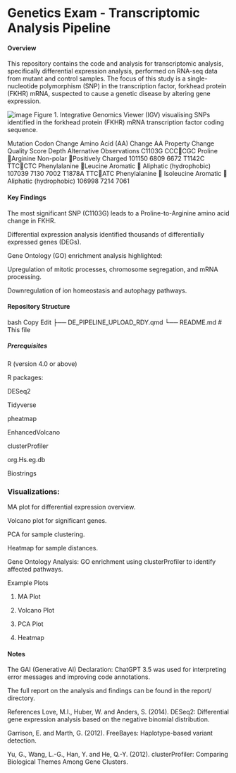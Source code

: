 # Genetics Exam - Transcriptomic Analysis Pipeline

#### Overview
This repository contains the code and analysis for transcriptomic analysis, specifically differential expression analysis, performed on RNA-seq data from mutant and control samples. The focus of this study is a single-nucleotide polymorphism (SNP) in the transcription factor, forkhead protein (FKHR) mRNA, suspected to cause a genetic disease by altering gene expression.

![image](https://github.com/user-attachments/assets/d7f41a58-7ebf-4e40-9413-03b10ec340df)
Figure 1. Integrative Genomics Viewer (IGV) visualising SNPs identified in the forkhead protein (FKHR) mRNA transcription factor coding sequence.

Mutation	Codon Change	Amino Acid (AA) Change	AA Property Change	Quality Score	Depth	Alternative Observations
C1103G	CCCCGC	Proline Arginine	Non-polar Positively Charged	101150	6809	6672
T1142C	TTCCTC	Phenylalanine Leucine	Aromatic  Aliphatic (hydrophobic)	107039	7130	7002
T1878A	TTCATC	Phenylalanine  Isoleucine	Aromatic  Aliphatic (hydrophobic)	106998	7214	7061

#### Key Findings
The most significant SNP (C1103G) leads to a Proline-to-Arginine amino acid change in FKHR.

Differential expression analysis identified thousands of differentially expressed genes (DEGs).

Gene Ontology (GO) enrichment analysis highlighted:

Upregulation of mitotic processes, chromosome segregation, and mRNA processing.

Downregulation of ion homeostasis and autophagy pathways.

#### Repository Structure
bash
Copy
Edit
├── DE_PIPELINE_UPLOAD_RDY.qmd
└── README.md             # This file

##### Prerequisites
R (version 4.0 or above)

R packages:

DESeq2

Tidyverse

pheatmap

EnhancedVolcano

clusterProfiler

org.Hs.eg.db

Biostrings


### Visualizations:

MA plot for differential expression overview.

Volcano plot for significant genes.

PCA for sample clustering.

Heatmap for sample distances.

Gene Ontology Analysis: GO enrichment using clusterProfiler to identify affected pathways.

Example Plots
1. MA Plot

2. Volcano Plot

3. PCA Plot

4. Heatmap

#### Notes
The GAI (Generative AI) Declaration: ChatGPT 3.5 was used for interpreting error messages and improving code annotations.

The full report on the analysis and findings can be found in the report/ directory.

References
Love, M.I., Huber, W. and Anders, S. (2014). DESeq2: Differential gene expression analysis based on the negative binomial distribution.

Garrison, E. and Marth, G. (2012). FreeBayes: Haplotype-based variant detection.

Yu, G., Wang, L.-G., Han, Y. and He, Q.-Y. (2012). clusterProfiler: Comparing Biological Themes Among Gene Clusters.
